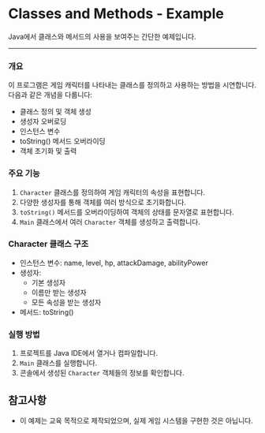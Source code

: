 # Classes and Methods - Example

Java에서 클래스와 메서드의 사용을 보여주는 간단한 예제입니다.

---
### 개요
이 프로그램은 게임 캐릭터를 나타내는 클래스를 정의하고 사용하는 방법을 시연합니다. 다음과 같은 개념을 다룹니다:

- 클래스 정의 및 객체 생성
- 생성자 오버로딩
- 인스턴스 변수
- toString() 메서드 오버라이딩
- 객체 초기화 및 출력

### 주요 기능

1. `Character` 클래스를 정의하여 게임 캐릭터의 속성을 표현합니다.
2. 다양한 생성자를 통해 객체를 여러 방식으로 초기화합니다.
3. `toString()` 메서드를 오버라이딩하여 객체의 상태를 문자열로 표현합니다.
4. `Main` 클래스에서 여러 `Character` 객체를 생성하고 출력합니다.

### Character 클래스 구조

- 인스턴스 변수: name, level, hp, attackDamage, abilityPower
- 생성자:
    - 기본 생성자
    - 이름만 받는 생성자
    - 모든 속성을 받는 생성자
- 메서드: toString()

### 실행 방법

1. 프로젝트를 Java IDE에서 열거나 컴파일합니다.
2. `Main` 클래스를 실행합니다.
3. 콘솔에서 생성된 `Character` 객체들의 정보를 확인합니다.

## 참고사항

- 이 예제는 교육 목적으로 제작되었으며, 실제 게임 시스템을 구현한 것은 아닙니다.